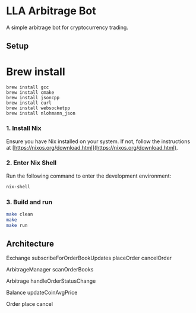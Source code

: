 # LLA Arbitrage Bot

A simple arbitrage bot for cryptocurrency trading.

## Setup

# Brew install
```
brew install gcc
brew install cmake
brew install jsoncpp
brew install curl
brew install websocketpp
brew install nlohmann_json
```

### 1. Install Nix  
Ensure you have Nix installed on your system. If not, follow the instructions at [https://nixos.org/download.html](https://nixos.org/download.html).

### 2. Enter Nix Shell  
Run the following command to enter the development environment:  
```sh
nix-shell
```

### 3. Build and run

```sh
make clean
make
make run
```

## Architecture

Exchange
    subscribeForOrderBookUpdates
    placeOrder
    cancelOrder

ArbitrageManager
    scanOrderBooks

Arbitrage
    handleOrderStatusChange

Balance
    updateCoinAvgPrice

Order
    place
    cancel
